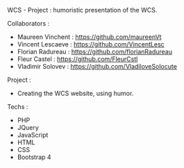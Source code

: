 WCS - Project : humoristic presentation of the WCS.

Collaborators :
- Maureen Vinchent : https://github.com/maureenVt
- Vincent Lescaeve : https://github.com/VincentLesc
- Florian Radureau : https://github.com/florianRadureau
- Fleur Castel : https://github.com/FleurCstl
- Vladimir Solovev : https://github.com/VladiloveSolocute

Project :
- Creating the WCS website, using humor.

Techs :
- PHP
- JQuery
- JavaScript
- HTML
- CSS
- Bootstrap 4
